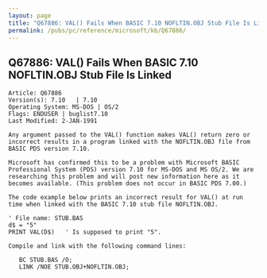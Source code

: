 ```yaml
---
layout: page
title: "Q67886: VAL() Fails When BASIC 7.10 NOFLTIN.OBJ Stub File Is Linked"
permalink: /pubs/pc/reference/microsoft/kb/Q67886/
---
```


## Q67886: VAL() Fails When BASIC 7.10 NOFLTIN.OBJ Stub File Is Linked

	Article: Q67886
	Version(s): 7.10   | 7.10
	Operating System: MS-DOS | OS/2
	Flags: ENDUSER | buglist7.10
	Last Modified: 2-JAN-1991
	
	Any argument passed to the VAL() function makes VAL() return zero or
	incorrect results in a program linked with the NOFLTIN.OBJ file from
	BASIC PDS version 7.10.
	
	Microsoft has confirmed this to be a problem with Microsoft BASIC
	Professional System (PDS) version 7.10 for MS-DOS and MS OS/2. We are
	researching this problem and will post new information here as it
	becomes available. (This problem does not occur in BASIC PDS 7.00.)
	
	The code example below prints an incorrect result for VAL() at run
	time when linked with the BASIC 7.10 stub file NOFLTIN.OBJ.
	
	' File name: STUB.BAS
	d$ = "5"
	PRINT VAL(D$)   ' Is supposed to print "5".
	
	Compile and link with the following command lines:
	
	   BC STUB.BAS /O;
	   LINK /NOE STUB.OBJ+NOFLTIN.OBJ;
